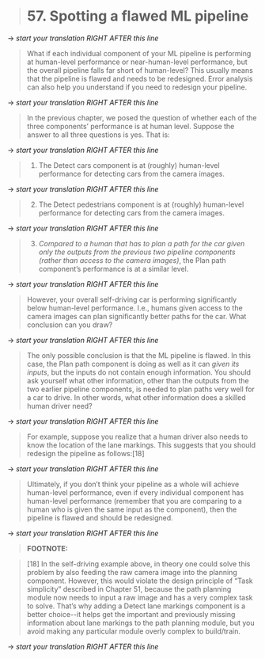 > # 57. Spotting a flawed ML pipeline

-> _start your translation RIGHT AFTER this line_
> What if each individual component of your ML pipeline is performing at human-level performance or near-human-level performance, but the overall pipeline falls far short of human-level? This usually means that the pipeline is flawed and needs to be redesigned. Error analysis can also help you understand if you need to redesign your pipeline.

-> _start your translation RIGHT AFTER this line_

> In the previous chapter, we posed the question of whether each of the three components’ performance is at human level. Suppose the answer to all three questions is yes. That is:

-> _start your translation RIGHT AFTER this line_
> 1. The Detect cars component is at (roughly) human-level performance for detecting cars from the camera images.

-> _start your translation RIGHT AFTER this line_
> 2. The Detect pedestrians component is at (roughly) human-level performance for detecting cars from the camera images.

-> _start your translation RIGHT AFTER this line_
> 3. *Compared to a human that has to plan a path for the car given only the outputs from the previous two pipeline components (rather than access to the camera images)*,​ the Plan path component’s performance is at a similar level.

-> _start your translation RIGHT AFTER this line_
> However, your overall self-driving car is performing significantly below human-level performance. I.e., humans given access to the camera images can plan significantly better paths for the car. What conclusion can you draw?

-> _start your translation RIGHT AFTER this line_
> The only possible conclusion is that the ML pipeline is flawed. In this case, the Plan path component is doing as well as it can ​*given its inputs*,​ but the inputs do not contain enough information. You should ask yourself what other information, other than the outputs from the two earlier pipeline components, is needed to plan paths very well for a car to drive. In other words, what other information does a skilled human driver need?

-> _start your translation RIGHT AFTER this line_
> For example, suppose you realize that a human driver also needs to know the location of the lane markings. This suggests that you should redesign the pipeline as follows:[18]

-> _start your translation RIGHT AFTER this line_

> Ultimately, if you don’t think your pipeline as a whole will achieve human-level performance, even if every individual component has human-level performance (remember that you are comparing to a human who is given the same input as the component), then the pipeline is flawed and should be redesigned.

-> _start your translation RIGHT AFTER this line_
> **FOOTNOTE:**

> [18] In the self-driving example above, in theory one could solve this problem by also feeding the raw camera image into the planning component. However, this would violate the design principle of “Task simplicity” described in Chapter 51, because the path planning module now needs to input a raw image and has a very complex task to solve. That’s why adding a Detect lane markings component is a better choice--it helps get the important and previously missing information about lane markings to the path planning module, but you avoid making any particular module overly complex to build/train.

-> _start your translation RIGHT AFTER this line_